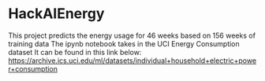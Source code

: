 # HackAIEnergy
This project predicts the energy usage for 46 weeks based on 156 weeks of training data
The ipynb notebook takes in the UCI Energy Consumption dataset 
It can be found in this link below:
https://archive.ics.uci.edu/ml/datasets/individual+household+electric+power+consumption
